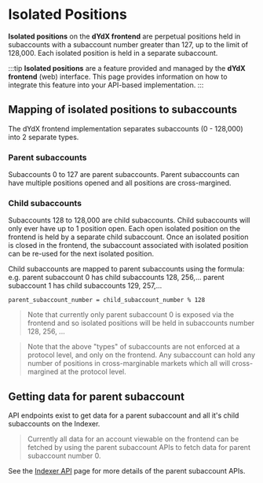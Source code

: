 # Isolated Positions

**Isolated positions** on the **dYdX frontend** are perpetual positions held in subaccounts with a subaccount number greater than 127, up to the limit of 128,000. Each isolated position is held in a separate subaccount.

:::tip
**Isolated positions** are a feature provided and managed by the **dYdX frontend** (web) interface. This page provides information on how to integrate this feature into your API-based implementation.
:::

## Mapping of isolated positions to subaccounts

The dYdX frontend implementation separates subaccounts (0 - 128,000) into 2 separate types.

### Parent subaccounts

Subaccounts 0 to 127 are parent subaccounts. Parent subaccounts can have multiple positions opened and all positions are cross-margined.

### Child subaccounts

Subaccounts 128 to 128,000 are child subaccounts. Child subaccounts will only ever have up to 1 position open. Each open isolated position on the frontend is held by a separate child subaccount.
Once an isolated position is closed in the frontend, the subaccount associated with isolated position can be re-used for the next isolated position.

Child subaccounts are mapped to parent subaccounts using the formula:
e.g. parent subaccount 0 has child subaccounts 128, 256,...
parent subaccount 1 has child subaccounts 129, 257,...

```
parent_subaccount_number = child_subaccount_number % 128
```

> Note that currently only parent subaccount 0 is exposed via the frontend and so isolated positions will be held in subaccounts number 128, 256, ...

> Note that the above "types" of subaccounts are not enforced at a protocol level, and only on the frontend. Any subaccount can hold any number of positions in cross-marginable markets which all will cross-margined at the protocol level.

## Getting data for parent subaccount

API endpoints exist to get data for a parent subaccount and all it's child subaccounts on the Indexer.

> Currently all data for an account viewable on the frontend can be fetched by using the parent subaccount APIs to fetch data for parent subaccount number 0.

See the [Indexer API](/indexer-client/http#get-parent-subaccount) page for more details of the parent subaccount APIs.
